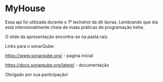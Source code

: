 # MyHouse
Essa api foi utilizada durante o 1º techshot da dti lavras. Lembrando que ela está intensionalmente cheia de maás práticas de programação hehe.

O slide da apresentação encontra-se na pasta raiz. 

Links para o sonarQube: 

https://www.sonarqube.org/ - pagina inicial

https://docs.sonarqube.org/latest/ - documentação

Obrigado por sua participação!
